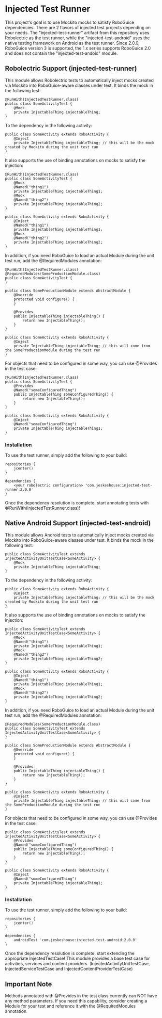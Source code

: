 # Injected Test Runner
This project's goal is to use Mockito mocks to satisfy RoboGuice dependencies.  There are 2 flavors of injected test projects depending on your needs.  The "injected-test-runner" artifact from this repository uses Robolectric as the test runner, while the "injected-test-android" uses the native testing framework on Android as the test runner.  Since 2.0.0, RoboGuice version 3 is supported, the 1.x series supports RoboGuice 2.0 and does not contain the "injected-test-andoid" module.

## Robolectric Support (injected-test-runner)
This module allows Robolectric tests to automatically inject mocks created via Mockito into RoboGuice-aware classes under test.
It binds the mock in the following test:

    @RunWith(InjectedTestRunner.class)
    public class SomeActivityTest {
        @Mock
        private InjectableThing injectableThing;
    }
    
To the dependency in the following activity:

    public class SomeActivity extends RoboActivity {
        @Inject
        private InjectableThing injectableThing; // this will be the mock created by Mockito during the unit test run
    }
    
It also supports the use of binding annotations on mocks to satisfy the injection:

    @RunWith(InjectedTestRunner.class)
    public class SomeActivityTest {
        @Mock
        @Named("thing1")
        private InjectableThing injectableThing1;
        @Mock
        @Named("thing2")
        private InjectableThing injectableThing2;
    }
    
    public class SomeActivity extends RoboActivity {
        @Inject
        @Named("thing1")
        private InjectableThing injectableThing1;
        @Mock
        @Named("thing2")
        private InjectableThing injectableThing2;
    }
    
In addition, if you need RoboGuice to load an actual Module during the unit test run, add the @RequiredModules annotation:

    @RunWith(InjectedTestRunner.class)
    @RequiredModules(SomeProductionModule.class)
    public class SomeActivityTest {
    }
    
    public class SomeProductionModule extends AbstractModule {
        @Override
        protected void configure() {
        }
        
        @Provides
        public InjectableThing injectableThing() {
            return new InjectableThing();
        }
    }
    
    public class SomeActivity extends RoboActivity {
        @Inject
        private InjectableThing injectableThing; // this will come from the SomeProductionModule during the test run
    }
    
For objects that need to be configured in some way, you can use @Provides in the test case:

    @RunWith(InjectedTestRunner.class)
    public class SomeActivityTest {
        @Provides
        @Named("someConfiguredThing")
        public InjectableThing someConfiguredThing() {
            return new InjectableThing();
        }
    }
    
    public class SomeActivity extends RoboActivity {
        @Inject
        @Named("someConfiguredThing")
        private InjectableThing injectableThing1;
    }
    
### Installation
To use the test runner, simply add the following to your build:

    repositories {
        jcenter()
    }
    
    dependencies {
        <your robolectric configuration> 'com.jeskeshouse:injected-test-runner:2.0.0'
    }
    
Once the dependency resolution is complete, start annotating tests with @RunWith(InjectedTestRunner.class)!

## Native Android Support (injected-test-android)
This module allows Android tests to automatically inject mocks created via Mockito into RoboGuice-aware classes under test.
It binds the mock in the following test:

    public class SomeActivityTest extends InjectedActivityUnitTestCase<SomeActivity> {
        @Mock
        private InjectableThing injectableThing;
    }

To the dependency in the following activity:

    public class SomeActivity extends RoboActivity {
        @Inject
        private InjectableThing injectableThing; // this will be the mock created by Mockito during the unit test run
    }

It also supports the use of binding annotations on mocks to satisfy the injection:

    public class SomeActivityTest extends InjectedActivityUnitTestCase<SomeActivity> {
        @Mock
        @Named("thing1")
        private InjectableThing injectableThing1;
        @Mock
        @Named("thing2")
        private InjectableThing injectableThing2;
    }

    public class SomeActivity extends RoboActivity {
        @Inject
        @Named("thing1")
        private InjectableThing injectableThing1;
        @Mock
        @Named("thing2")
        private InjectableThing injectableThing2;
    }

In addition, if you need RoboGuice to load an actual Module during the unit test run, add the @RequiredModules annotation:

    @RequiredModules(SomeProductionModule.class)
    public class SomeActivityTest extends InjectedActivityUnitTestCase<SomeActivity> {
    }

    public class SomeProductionModule extends AbstractModule {
        @Override
        protected void configure() {
        }

        @Provides
        public InjectableThing injectableThing() {
            return new InjectableThing();
        }
    }

    public class SomeActivity extends RoboActivity {
        @Inject
        private InjectableThing injectableThing; // this will come from the SomeProductionModule during the test run
    }

For objects that need to be configured in some way, you can use @Provides in the test case:

    public class SomeActivityTest extends InjectedActivityUnitTestCase<SomeActivity> {
        @Provides
        @Named("someConfiguredThing")
        public InjectableThing someConfiguredThing() {
            return new InjectableThing();
        }
    }

    public class SomeActivity extends RoboActivity {
        @Inject
        @Named("someConfiguredThing")
        private InjectableThing injectableThing1;
    }

### Installation
To use the test runner, simply add the following to your build:

    repositories {
        jcenter()
    }

    dependencies {
        androidTest 'com.jeskeshouse:injected-test-android:2.0.0'
    }

Once the dependency resolution is complete, start extending the appropriate InjectedTestCase!
This module provides a base test case for activities, services and content providers. (InjectedActivityUnitTestCase, InjectedServiceTestCase and InjectedContentProviderTestCase)

## Important Note
Methods annotated with @Provides in the test class currently can NOT have any method parameters.  If you need this capability, consider creating a Module for your test and reference it with the @RequiredModules annotation.